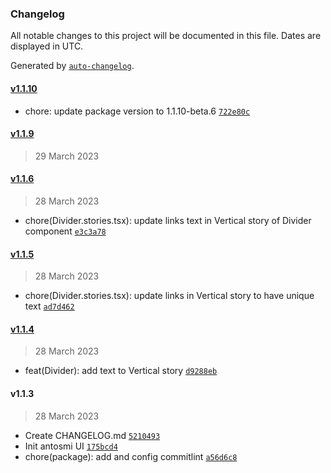 ### Changelog

All notable changes to this project will be documented in this file. Dates are displayed in UTC.

Generated by [`auto-changelog`](https://github.com/CookPete/auto-changelog).

#### [v1.1.10](https://github.com/irisnikita/antsomi-ui/compare/v1.1.9...v1.1.10)

- chore: update package version to 1.1.10-beta.6 [`722e80c`](https://github.com/irisnikita/antsomi-ui/commit/722e80cf61fab78aba82c6252a8cb9dc731c8f7c)

#### [v1.1.9](https://github.com/irisnikita/antsomi-ui/compare/v1.1.6...v1.1.9)

> 29 March 2023

#### [v1.1.6](https://github.com/irisnikita/antsomi-ui/compare/v1.1.5...v1.1.6)

> 28 March 2023

- chore(Divider.stories.tsx): update links text in Vertical story of Divider component [`e3c3a78`](https://github.com/irisnikita/antsomi-ui/commit/e3c3a78ba368e711f981ab4bf5e2b996b0c7c4f9)

#### [v1.1.5](https://github.com/irisnikita/antsomi-ui/compare/v1.1.4...v1.1.5)

> 28 March 2023

- chore(Divider.stories.tsx): update links in Vertical story to have unique text [`ad7d462`](https://github.com/irisnikita/antsomi-ui/commit/ad7d46246d3d5078d8963321875503f9bcc55c62)

#### [v1.1.4](https://github.com/irisnikita/antsomi-ui/compare/v1.1.3...v1.1.4)

> 28 March 2023

- feat(Divider): add text to Vertical story [`d9288eb`](https://github.com/irisnikita/antsomi-ui/commit/d9288ebd1ea4221fcc74f0d7036981321afa1fa1)

#### v1.1.3

> 28 March 2023

- Create CHANGELOG.md [`5210493`](https://github.com/irisnikita/antsomi-ui/commit/5210493564763454f79b6cee9b7f7eb8f7049189)
- Init antosmi UI [`175bcd4`](https://github.com/irisnikita/antsomi-ui/commit/175bcd4b05dacb70bfa4c463c0ae53591e344673)
- chore(package): add and config commitlint [`a56d6c8`](https://github.com/irisnikita/antsomi-ui/commit/a56d6c80205dcb7d8a4b30f5e44f2daac832fedf)
